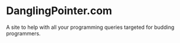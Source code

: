 # DanglingPointer.com
A site to help with all your programming queries targeted for budding programmers.
